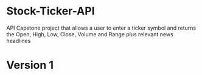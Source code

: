 # Stock-Ticker-API
API Capstone project that allows a user to enter a ticker symbol and returns the Open, High, Low, Close, Volume and Range plus relevant news headlines 


<h1>Version 1</h1>
